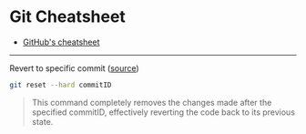 # Git Cheatsheet

- [GitHub's cheatsheet](https://training.github.com/downloads/github-git-cheat-sheet/)

---

Revert to specific commit ([source](https://stackoverflow.com/questions/4372435/how-can-i-rollback-a-git-repository-to-a-specific-commit))
```sh
git reset --hard commitID
```
> This command completely removes the changes made after the specified commitID, effectively reverting the code back to its previous state.

